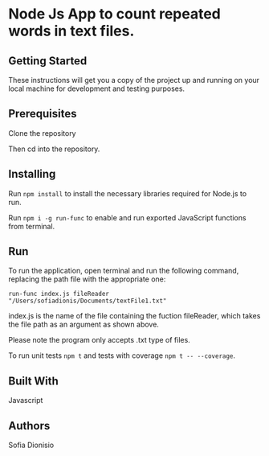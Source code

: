 # Node Js App to count repeated words in text files.

## Getting Started

These instructions will get you a copy of the project up and running on your local machine for development and testing purposes.

## Prerequisites

Clone the repository

Then cd into the repository.

## Installing

Run `npm install` to install the necessary libraries required for Node.js to run.

Run `npm i -g run-func` to enable and run exported JavaScript functions from terminal.

## Run

To run the application, open terminal and run the following command, replacing the path file with the appropriate one:

`run-func index.js fileReader "/Users/sofiadionis/Documents/textFile1.txt"`

index.js is the name of the file containing the fuction fileReader, which takes the file path as an argument as shown above.

Please note the program only accepts .txt type of files.

To run unit tests `npm t` and tests with coverage `npm t -- --coverage`.

## Built With

Javascript

## Authors

Sofia Dionisio
